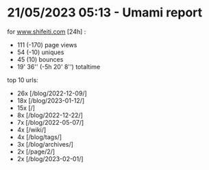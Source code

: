 # 21/05/2023 05:13 - Umami report
for www.shifeiti.com [24h] :

 - 111 (-170) page views
 - 54 (-10) uniques
 - 45 (10) bounces
 - 19' 36'' (-5h 20' 8'') totaltime


top 10 urls:
 - 26x [/blog/2022-12-09/]
 - 18x [/blog/2023-01-12/]
 - 15x [/]
 - 8x [/blog/2022-12-22/]
 - 7x [/blog/2022-05-07/]
 - 4x [/wiki/]
 - 4x [/blog/tags/]
 - 3x [/blog/archives/]
 - 2x [/page/2/]
 - 2x [/blog/2023-02-01/]


